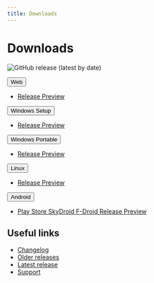 ```yaml
---
title: Downloads
---
```


# Downloads

![GitHub release (latest by date)](https://img.shields.io/github/v/release/LinwoodCloud/dev_doctor?style=for-the-badge)

<div class="row margin-bottom--lg">
<div class="dropdown dropdown--hoverable">
  <button class="button button--outline button--primary">Web</button>
  <ul class="dropdown__menu">
    <li>
      <a class="dropdown__link" href="https://dev-doctor.linwood.dev">
        Release
      </a>
      <a class="dropdown__link" href="https://preview.dev-doctor.linwood.dev">
        Preview
      </a>
    </li>
  </ul>
</div>
<div class="dropdown dropdown--hoverable">
  <button class="button button--outline button--info">Windows Setup</button>
  <ul class="dropdown__menu">
    <li>
      <a class="dropdown__link" href="https://github.com/LinwoodCloud/dev_doctor/releases/download/release/Dev-Doctor-1.6-Setup.exe">
        Release
      </a>
      <a class="dropdown__link" href="https://github.com/LinwoodCloud/dev_doctor/releases/download/preview/Dev-Doctor-1.6-Setup.exe">
        Preview
      </a>
    </li>
  </ul>
</div>
<div class="dropdown dropdown--hoverable">
  <button class="button button--outline button--info">Windows Portable</button>
  <ul class="dropdown__menu">
    <li>
      <a class="dropdown__link" href="https://github.com/LinwoodCloud/dev_doctor/releases/download/release/windows.zip">
        Release
      </a>
      <a class="dropdown__link" href="https://github.com/LinwoodCloud/dev_doctor/releases/download/preview/windows.zip">
        Preview
      </a>
    </li>
  </ul>
</div>
<div class="dropdown dropdown--hoverable">
  <button class="button button--outline button--danger">Linux</button>
  <ul class="dropdown__menu">
    <li>
      <a class="dropdown__link" href="https://github.com/LinwoodCloud/dev_doctor/releases/download/release/linux.zip">
        Release
      </a>
      <a class="dropdown__link" href="https://github.com/LinwoodCloud/dev_doctor/releases/download/preview/linux.zip">
        Preview
      </a>
    </li>
  </ul>
</div>
<div class="dropdown dropdown--hoverable">
  <button class="button button--outline button--warning">Android</button>
  <ul class="dropdown__menu">
    <li>
      <a class="dropdown__link" href="https://play.google.com/store/apps/details?id=com.github.linwoodcloud.dev_doctor">
        Play Store
      </a>
      <a class="dropdown__link" href="https://to.skydroid.app/com.github.linwoodcloud.dev_doctor.izzyondroid">
        SkyDroid
      </a>
      <a class="dropdown__link" href="https://www.f-droid.org/en/packages/com.github.linwoodcloud.dev_doctor/">
        F-Droid
      </a>
      <a class="dropdown__link" href="https://github.com/LinwoodCloud/dev_doctor/releases/download/release/app-release.apk">
        Release
      </a>
      <a class="dropdown__link" href="https://github.com/LinwoodCloud/dev_doctor/releases/download/preview/app-release.apk">
        Preview
      </a>
    </li>
  </ul>
</div>
</div>

## Useful links

- [Changelog](changelog)
- [Older releases](https://github.com/LinwoodCloud/dev_doctor/releases)
- [Latest release](https://github.com/LinwoodCloud/dev_doctor/releases/latest)
- [Support](https://discord.linwood.dev)
